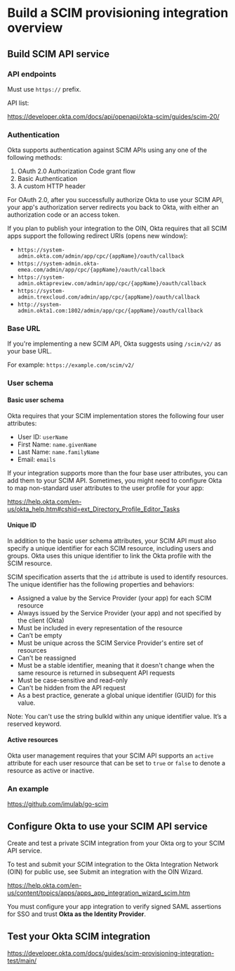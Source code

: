 # Build a SCIM provisioning integration overview

## Build SCIM API service

### API endpoints

Must use `https://` prefix.

API list:

https://developer.okta.com/docs/api/openapi/okta-scim/guides/scim-20/

### Authentication

Okta supports authentication against SCIM APIs using any one of the following methods:

1. OAuth 2.0 Authorization Code grant flow
2. Basic Authentication
3. A custom HTTP header

For OAuth 2.0, after you successfully authorize Okta to use your SCIM API, your app's authorization server redirects you back to Okta, with either an authorization code or an access token.

If you plan to publish your integration to the OIN, Okta requires that all SCIM apps support the following redirect URIs (opens new window):

- `https://system-admin.okta.com/admin/app/cpc/{appName}/oauth/callback`
- `https://system-admin.okta-emea.com/admin/app/cpc/{appName}/oauth/callback`
- `https://system-admin.oktapreview.com/admin/app/cpc/{appName}/oauth/callback`
- `https://system-admin.trexcloud.com/admin/app/cpc/{appName}/oauth/callback`
- `http://system-admin.okta1.com:1802/admin/app/cpc/{appName}/oauth/callback`

### Base URL

If you're implementing a new SCIM API, Okta suggests using `/scim/v2/` as your base URL.

For example: `https://example.com/scim/v2/`

### User schema

#### Basic user schema

Okta requires that your SCIM implementation stores the following four user attributes:

- User ID: `userName`
- First Name: `name.givenName`
- Last Name: `name.familyName`
- Email: `emails`

If your integration supports more than the four base user attributes, you can add them to your SCIM API. Sometimes, you might need to configure Okta to map non-standard user attributes to the user profile for your app:

https://help.okta.com/en-us/okta_help.htm#cshid=ext_Directory_Profile_Editor_Tasks

#### Unique ID

In addition to the basic user schema attributes, your SCIM API must also specify a unique identifier for each SCIM resource, including users and groups. Okta uses this unique identifier to link the Okta profile with the SCIM resource.

SCIM specification asserts that the `id` attribute is used to identify resources. The unique identifier has the following properties and behaviors:

- Assigned a value by the Service Provider (your app) for each SCIM resource
- Always issued by the Service Provider (your app) and not specified by the client (Okta)
- Must be included in every representation of the resource
- Can’t be empty
- Must be unique across the SCIM Service Provider's entire set of resources
- Can't be reassigned
- Must be a stable identifier, meaning that it doesn't change when the same resource is returned in subsequent API requests
- Must be case-sensitive and read-only
- Can't be hidden from the API request
- As a best practice, generate a global unique identifier (GUID) for this value.

Note: You can't use the string bulkId within any unique identifier value. It’s a reserved keyword.

#### Active resources

Okta user management requires that your SCIM API supports an `active` attribute for each user resource that can be set to `true` or `false` to denote a resource as active or inactive.

### An example

https://github.com/imulab/go-scim

## Configure Okta to use your SCIM API service

Create and test a private SCIM integration from your Okta org to your SCIM API service.

To test and submit your SCIM integration to the Okta Integration Network (OIN) for public use, see Submit an integration with the OIN Wizard.

https://help.okta.com/en-us/content/topics/apps/apps_app_integration_wizard_scim.htm

You must configure your app integration to verify signed SAML assertions for SSO and trust **Okta as the Identity Provider**.

## Test your Okta SCIM integration

https://developer.okta.com/docs/guides/scim-provisioning-integration-test/main/
